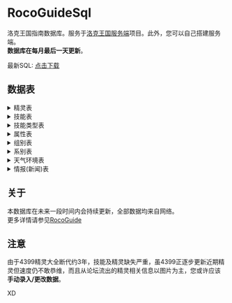 # RocoGuideSql
洛克王国指南数据库。服务于[洛克王国服务端](https://github.com/taxeric/RocoGuideServe)项目。此外，您可以自己搭建服务端。  
**数据库在每月最后一天更新**。

最新SQL: [点击下载](https://github.com/taxeric/RocoGuideSql/blob/main/sqls/20221126.sql)

## 数据表 
<details>
<summary>精灵表</summary>
<ul>
<li>编号</li>
<li>头像</li>
<li>名称</li>
<li>组别</li>
<li>身高</li>
<li>体重</li>
<li>爱好</li>
<li>简介</li>
<li>主属性</li>
<li>副属性</li>
<li>六项种族值</li>
<ul>
</details>

<details>
<summary>技能表</summary>
<ul>
<li>名称</li>
<li>类型</li>
<li>简介</li>
<li>属性</li>
<li>伤害</li>
<li>PP</li>
<li>攻速</li>
<li>是否遗传</li>
<li>是否必中</li>
<li>附加效果</li>
<ul>
</details>

<details>
<summary>技能类型表</summary>
<ul>
<li>名称</li>
<ul>
</details>

<details>
<summary>属性表</summary>
<ul>
<li>名称</li>
<ul>
</details>

<details>
<summary>组别表</summary>
<ul>
<li>名称</li>
<ul>
</details>

<details>
<summary>系别表</summary>
<ul>
<li>名称</li>
<ul>
</details>

<details>
<summary>天气环境表</summary>
<ul>
<li>名称</li>
<li>介绍</li>
<li>效果</li>
<li>类型</li>
<li>图标链接</li>
<ul>
</details>

<details>
<summary>情报(新闻)表</summary>
<ul>
<li>标题</li>
<li>创建时间</li>
<li>更新时间</li>
<li>url</li>
<li>类型</li>
<li>内容</li>
<ul>
</details>

## 关于
本数据库在未来一段时间内会持续更新，全部数据均来自网络。  
更多详情请参见[RocoGuide](https://gitee.com/lanier/roco-guide)

## 注意
由于4399精灵大全断代约3年，技能及精灵缺失严重，虽4399正逐步更新近期精灵但速度仍不敢恭维，而且从论坛流出的精灵相关信息以图片为主，您或许应该 **手动录入/更改数据**。  

XD
